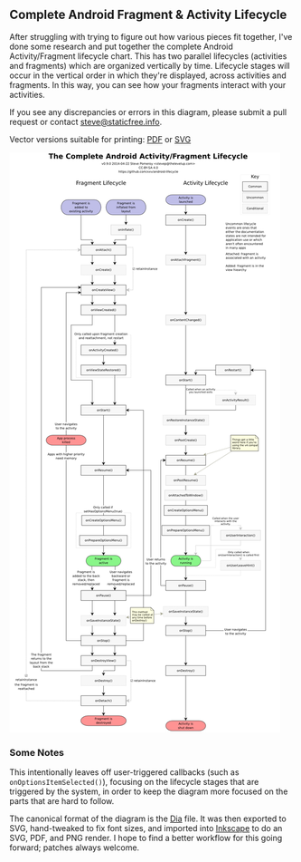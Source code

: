 Complete Android Fragment & Activity Lifecycle
----------------------------------------------

After struggling with trying to figure out how various pieces fit together,
I've done some research and put together the complete Android Activity/Fragment
lifecycle chart. This has two parallel lifecycles (activities and fragments)
which are organized vertically by time. Lifecycle stages will occur in the
vertical order in which they're displayed, across activities and fragments. In
this way, you can see how your fragments interact with your activities.

If you see any discrepancies or errors in this diagram, please submit a pull
request or contact [steve@staticfree.info](mailto:steve@staticfree.info).

Vector versions suitable for printing: [PDF][] or [SVG][]

![A Complete Android Fragment & Activity Lifecycle](complete_android_fragment_lifecycle.png)

### Some Notes

This intentionally leaves off user-triggered callbacks (such as
`onOptionsItemSelected()`), focusing on the lifecycle stages that are triggered
by the system, in order to keep the diagram more focused on the parts that are
hard to follow.

The canonical format of the diagram is the [Dia][] file. It was then exported
to SVG, hand-tweaked to fix font sizes, and imported into [Inkscape][] to do an
SVG, PDF, and PNG render. I hope to find a better workflow for this going forward;
patches always welcome.

[Dia]: http://dia-installer.de/
[Inkscape]: http://inkscape.org/
[PDF]: complete_android_fragment_lifecycle.pdf
[SVG]: complete_android_fragment_lifecycle.svg
